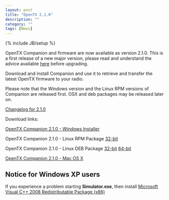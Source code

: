 ```yaml
---
layout: post
title: "OpenTX 2.1.0"
description: ""
category: ""
tags: [News]
---
```

{% include JB/setup %}

OpenTX Companion and firmware are now available as version 2.1.0. This is a first release of a new major version, please read and understand the advice available [here](http://www.openrcforums.com/forum/viewtopic.php?f=45&t=7239) before upgrading.
 
Download and install Companion and use it to retrieve and transfer the latest OpenTX firmware to your radio.

Please note that the Windows version and the Linux RPM versions of Companion are released first. OSX and deb packages may be released later on.

[Changelog for 2.1.0](https://github.com/opentx/opentx/releases/tag/2.1.0)

Download links:

[OpenTX Companion 2.1.0 - Windows Installer](http://downloads-21.open-tx.org/companion/companionInstall_2.1.0.exe)

OpenTX Companion 2.1.0 - Linux RPM Package [32-bit](http://downloads-21.open-tx.org/companion/companion-2.1.0-i686.rpm)

OpenTX Companion 2.1.0 - Linux DEB Package [32-bit](http://downloads-21.open-tx.org/companion/companion_2.1.0_i386.deb) [64-bit](http://downloads-21.open-tx.org/companion/companion_2.1.0_amd64.deb)

[OpenTX Companion 2.1.0 - Mac OS X](http://downloads-21.open-tx.org/companion/companion-macosx-2.1.0.dmg) 

## Notice for Windows XP users
If you experience a problem starting **Simulator.exe**, then install [Microsoft Visual C++ 2008 Redistributable Package (x86)](http://www.microsoft.com/en-us/download/details.aspx?id=29)
